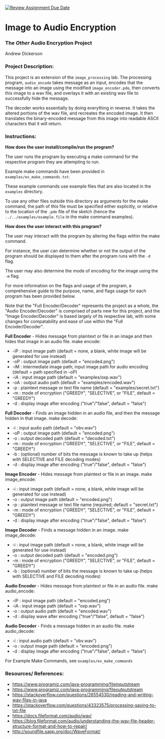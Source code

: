 [![Review Assignment Due Date](https://classroom.github.com/assets/deadline-readme-button-22041afd0340ce965d47ae6ef1cefeee28c7c493a6346c4f15d667ab976d596c.svg)](https://classroom.github.com/a/am3xLbu5)
# Image to Audio Encryption
 
### The *Other* Audio Encryption Project

Andrew Dickerson

### Project Description:

This project is an extension of the `image_processing` lab. The processing program, `audio_encode` takes message as an input, encodes that the message into an image using the modified `image_encoder.pde`, then converts this image to a wav file, and overlays it with an existing wav file to successfully hide the message.

The decoder works essentially by doing everything in reverse. It takes the altered portions of the wav file, and recreates the encoded image. It then translates the binary-encoded message from this image into readable ASCII characters that it will return.

### Instructions:

**How does the user install/compile/run the program?**

The user runs the program by executing a make command for the respective program they are attempting to run.

Example make commands have been provided in `examples/ex_make_commands.txt`.

These example commands use example files that are also located in the `examples` directory.

To use any other files outside this directory as arguments for the make command, the path of this file must be specified either explicitly, or relative to the location of the `.pde` file of the sketch (hence the `../../examples/example.file` in the make command examples).

**How does the user interact with this program?**

The user may interact with the program by altering the flags within the make command.

For instance, the user can determine whether or not the output of the program should be displayed to them after the program runs with the `-d` flag.

The user may also determine the mode of encoding for the image using the `-m` flag.

For more information on the flags and usage of the program, a comprehensive guide to the purpose, name, and flags usage for each program has been provided below.

Note that the "Full Encoder/Decoder" represents the project as a whole, the "Audio Encoder/Decoder" is comprised of parts new for this project, and the "Image Encoder/Decoder" is based largely of its respective lab, with some changes for compatability and ease of use within the "Full Encoder/Decoder".

**Full Encoder** - Hides message from plaintext or file in an image and then hides that image in an audio file.
make encode:
- -iP : input image path (default = none, a blank, white image will be generated for use instead)
- -oP : output image path (default = "encoded.png")
- -iM : intermediate image path; input image path for audio encoding (default = path specified in -oP)
- -iA : input image path (default = "examples/oxp.wav")
- -oA : output audio path (default = "examples/encoded.wav")
- -p : plaintext message or text file name (default = "examples/secret.txt")
- -m : mode of encryption ("GREEDY", "SELECTIVE", or "FILE", default = "GREEDY")
- -d : display image after encoding ("true"/"false", default = "false")

**Full Decoder** - Finds an image hidden in an audio file, and then the message hidden in that image.
make decode:
- -i : input audio path (default = "obv.wav")
- -oP : output image path (default = "encoded.png")
- -o : output decoded path (default = "decoded.txt")
- -m : mode of encryption ("GREEDY", "SELECTIVE", or "FILE", default = "GREEDY")
- -b : (optional) number of bits the message is known to take up (helps with SELECTIVE and FILE decoding modes)
- -d : display image after encoding ("true"/"false", default = "false")

**Image Encoder** - Hides message from plaintext or file in an image.
make image_encode:
- -i : input image path (default = none, a blank, white image will be generated for use instead)
- -o : output image path (default = "encoded.png")
- -p : plaintext message or text file name (required; default = "secret.txt")
- -m : mode of encryption ("GREEDY", "SELECTIVE", or "FILE", default = "GREEDY")
- -d : display image after encoding ("true"/"false", default = "false")

**Image Decoder** - Finds a message hidden in an image.
make image_decode:
- -i : input image path (default = none, a blank, white image will be generated for use instead)
- -o : output decoded path (default = "encoded.png")
- -m : mode of encryption ("GREEDY", "SELECTIVE", or "FILE", default = "GREEDY")
- -b : (optional) number of bits the message is known to take up (helps with SELECTIVE and FILE decoding modes)

**Audio Encoder** - Hides message from plaintext or file in an audio file.
make audio_encode:
- -iP : input image path (default = "encoded.png")
- -iA : input image path (default = "oxp.wav")
- -o : output audio path (default = "encoded.wav")
- -d : display wave after encoding ("true"/"false", default = "false")

**Audio Decoder** - Finds a message hidden in an audio file.
make audio_decode:
- -i : input audio path (default = "obv.wav")
- -o : output image path (default = "encoded.png")
- -d : display image after encoding ("true"/"false", default = "false")

For Example Make Commands, see `examples/ex_make_commands`

### Resources/ References:

- https://www.programiz.com/java-programming/fileinputstream
- https://www.programiz.com/java-programming/fileoutputstream
- https://stackoverflow.com/questions/26554530/reading-and-writing-wav-files-in-java
- https://stackoverflow.com/questions/43323575/processing-saving-to-txt-file
- https://docs.fileformat.com/audio/wav/
- https://blog.fileformat.com/audio/understanding-the-wav-file-header-structure-format-and-how-to-repair/
- http://soundfile.sapp.org/doc/WaveFormat/
